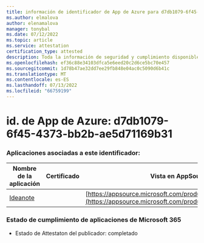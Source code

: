 ```yaml
---
title: información de identificador de App de Azure para d7db1079-6f45-4373-bb2b-ae5d71169b31
ms.author: elmalova
author: elenamalova
manager: tonybal
ms.date: 07/12/2022
ms.topic: article
ms.service: attestation
certification_type: attested
description: Toda la información de seguridad y cumplimiento disponible para d7db1079-6f45-4373-bb2b-ae5d71169b31.
ms.openlocfilehash: ef36c88e34103dfca5e6eed20c2d6ce5bc70e457
ms.sourcegitcommit: 1d78b47ae32dd7ee29fb848e04ac0c5090d6b41c
ms.translationtype: MT
ms.contentlocale: es-ES
ms.lasthandoff: 07/13/2022
ms.locfileid: "66759199"
---
```

# <a name="azure-app-id-d7db1079-6f45-4373-bb2b-ae5d71169b31"></a>id. de App de Azure: d7db1079-6f45-4373-bb2b-ae5d71169b31


### <a name="apps-associated-with-this-id"></a>Aplicaciones asociadas a este identificador:
| **Nombre de la aplicación** | **Certificado** | **Vista en AppSource** |
|--------------|---------------|-----------------------|
| [Ideanote](../forward/WA200003876.md) |  | [https://appsource.microsoft.com/product/office/WA200003876](https://appsource.microsoft.com/product/office/WA200003876) |

### <a name="microsoft-365-app-compliance-status"></a>Estado de cumplimiento de aplicaciones de Microsoft 365
- Estado de Attestaton del publicador: completado
